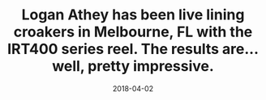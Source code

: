---
title: Logan Athey has been live lining croakers in Melbourne, FL with the IRT400 series reel. The results are... well, pretty impressive.
date: 2018-04-02
description: Logan Athey has been live lining croakers in Melbourne, FL with the IRT400 series reel. The results are... well, pretty impressive. 
thumb: /assets/images/photo-gallery/logan_athey.jpeg
image: /assets/images/photo-gallery/logan_athey.jpeg
angler-name: Logan Athey 

reel-type: spinning
reel-series: 400 

# location: Someplace, United States
# fish: Shark
# fish-length: 49 in.
# fish-weight: 78 lbs.
---